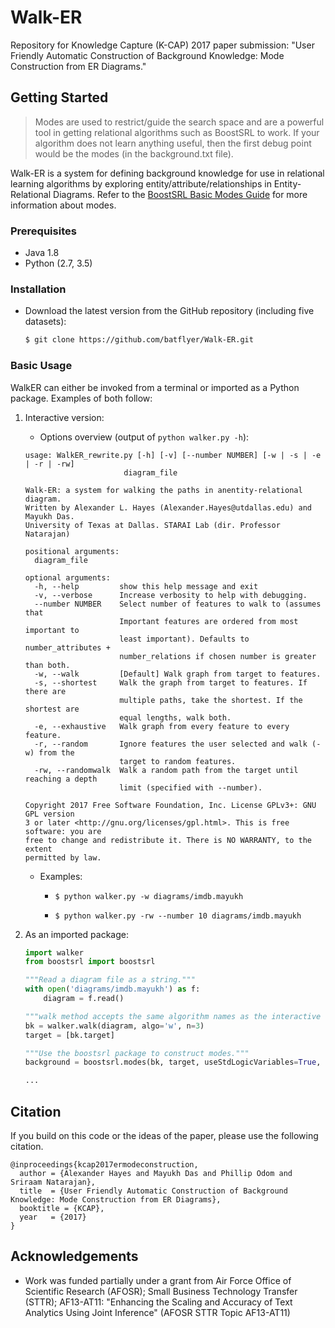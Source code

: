 # Walk-ER

Repository for Knowledge Capture (K-CAP) 2017 paper submission: "User Friendly Automatic Construction of Background Knowledge: Mode Construction from ER Diagrams."

## Getting Started

> Modes are used to restrict/guide the search space and are a powerful tool in getting relational algorithms such as BoostSRL to work. If your algorithm does not learn anything useful, then the first debug point would be the modes (in the background.txt file).

Walk-ER is a system for defining background knowledge for use in relational learning algorithms by exploring entity/attribute/relationships in Entity-Relational Diagrams. Refer to the [BoostSRL Basic Modes Guide](https://github.com/boost-starai/BoostSRL/wiki/Basic-Modes-Guide) for more information about modes.

### Prerequisites

* Java 1.8
* Python (2.7, 3.5)

### Installation

* Download the latest version from the GitHub repository (including five datasets):

  ```bash
  $ git clone https://github.com/batflyer/Walk-ER.git
  ```

### Basic Usage

WalkER can either be invoked from a terminal or imported as a Python package. Examples of both follow:

1. Interactive version:

   * Options overview (output of `python walker.py -h`):

   ```
   usage: WalkER_rewrite.py [-h] [-v] [--number NUMBER] [-w | -s | -e | -r | -rw]
                         diagram_file
   
   Walk-ER: a system for walking the paths in anentity-relational diagram.
   Written by Alexander L. Hayes (Alexander.Hayes@utdallas.edu) and Mayukh Das.
   University of Texas at Dallas. STARAI Lab (dir. Professor Natarajan)
   
   positional arguments:
     diagram_file
   
   optional arguments:
     -h, --help         show this help message and exit
     -v, --verbose      Increase verbosity to help with debugging.
     --number NUMBER    Select number of features to walk to (assumes that
                        Important features are ordered from most important to
                        least important). Defaults to number_attributes +
                        number_relations if chosen number is greater than both.
     -w, --walk         [Default] Walk graph from target to features.
     -s, --shortest     Walk the graph from target to features. If there are
                        multiple paths, take the shortest. If the shortest are
                        equal lengths, walk both.
     -e, --exhaustive   Walk graph from every feature to every feature.
     -r, --random       Ignore features the user selected and walk (-w) from the
                        target to random features.
     -rw, --randomwalk  Walk a random path from the target until reaching a depth
                        limit (specified with --number).
   
   Copyright 2017 Free Software Foundation, Inc. License GPLv3+: GNU GPL version
   3 or later <http://gnu.org/licenses/gpl.html>. This is free software: you are
   free to change and redistribute it. There is NO WARRANTY, to the extent
   permitted by law.
   ```

   * Examples:
   
      * `$ python walker.py -w diagrams/imdb.mayukh`
      
      * `$ python walker.py -rw --number 10 diagrams/imdb.mayukh`

2. As an imported package:

   ```python
   import walker
   from boostsrl import boostsrl

   """Read a diagram file as a string."""
   with open('diagrams/imdb.mayukh') as f:
       diagram = f.read()

   """walk method accepts the same algorithm names as the interactive version."""
   bk = walker.walk(diagram, algo='w', n=3)
   target = [bk.target]

   """Use the boostsrl package to construct modes."""
   background = boostsrl.modes(bk, target, useStdLogicVariables=True, maxTreeDepth=4, nodeSize=3)

   ...

   ```

## Citation

If you build on this code or the ideas of the paper, please use the following citation.

```
@inproceedings{kcap2017ermodeconstruction,
  author = {Alexander Hayes and Mayukh Das and Phillip Odom and Sriraam Natarajan},
  title  = {User Friendly Automatic Construction of Background Knowledge: Mode Construction from ER Diagrams},
  booktitle = {KCAP},
  year   = {2017}
}
```

## Acknowledgements

* Work was funded partially under a grant from Air Force Office of Scientific Research (AFOSR); Small Business Technology Transfer (STTR); AF13-AT11: "Enhancing the Scaling and Accuracy of Text Analytics Using Joint Inference" (AFOSR STTR Topic AF13-AT11)